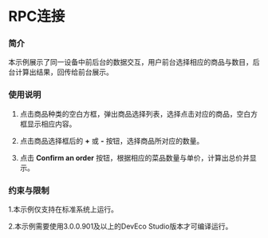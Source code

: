 # RPC连接

### 简介

本示例展示了同一设备中前后台的数据交互，用户前台选择相应的商品与数目，后台计算出结果，回传给前台展示。

### 使用说明

1. 点击商品种类的空白方框，弹出商品选择列表，选择点击对应的商品，空白方框显示相应内容。

2. 点击商品选择框后的 **+** 或  **-** 按钮，选择商品所对应的数量。

3. 点击 **Confirm an order** 按钮，根据相应的菜品数量与单价，计算出总价并显示。

### 约束与限制

1.本示例仅支持在标准系统上运行。

2.本示例需要使用3.0.0.901及以上的DevEco Studio版本才可编译运行。